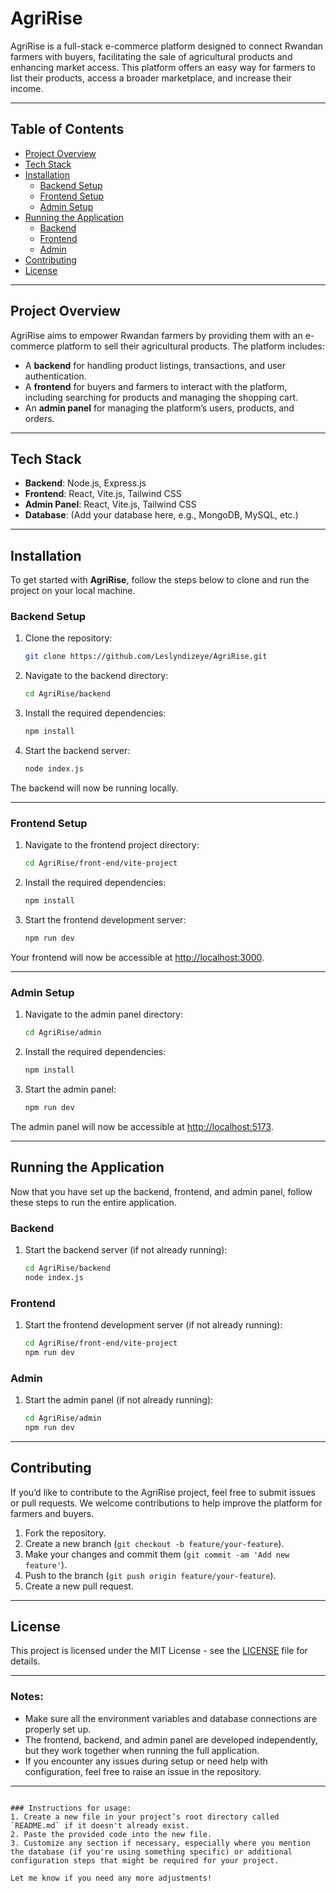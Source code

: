 # **AgriRise**

AgriRise is a full-stack e-commerce platform designed to connect Rwandan farmers with buyers, facilitating the sale of agricultural products and enhancing market access. This platform offers an easy way for farmers to list their products, access a broader marketplace, and increase their income.

---

## **Table of Contents**

- [Project Overview](#project-overview)
- [Tech Stack](#tech-stack)
- [Installation](#installation)
  - [Backend Setup](#backend-setup)
  - [Frontend Setup](#frontend-setup)
  - [Admin Setup](#admin-setup)
- [Running the Application](#running-the-application)
  - [Backend](#backend)
  - [Frontend](#frontend)
  - [Admin](#admin)
- [Contributing](#contributing)
- [License](#license)

---

## **Project Overview**

AgriRise aims to empower Rwandan farmers by providing them with an e-commerce platform to sell their agricultural products. The platform includes:

- A **backend** for handling product listings, transactions, and user authentication.
- A **frontend** for buyers and farmers to interact with the platform, including searching for products and managing the shopping cart.
- An **admin panel** for managing the platform’s users, products, and orders.

---

## **Tech Stack**

- **Backend**: Node.js, Express.js
- **Frontend**: React, Vite.js, Tailwind CSS
- **Admin Panel**: React, Vite.js, Tailwind CSS
- **Database**: (Add your database here, e.g., MongoDB, MySQL, etc.)

---

## **Installation**

To get started with **AgriRise**, follow the steps below to clone and run the project on your local machine.

### **Backend Setup**

1. Clone the repository:
   ```bash
   git clone https://github.com/Leslyndizeye/AgriRise.git


2. Navigate to the backend directory:
   ```bash
   cd AgriRise/backend
   ```

3. Install the required dependencies:
   ```bash
   npm install
   ```

4. Start the backend server:
   ```bash
   node index.js
   ```

The backend will now be running locally.

---

### **Frontend Setup**

1. Navigate to the frontend project directory:
   ```bash
   cd AgriRise/front-end/vite-project
   ```

2. Install the required dependencies:
   ```bash
   npm install
   ```

3. Start the frontend development server:
   ```bash
   npm run dev
   ```

Your frontend will now be accessible at [http://localhost:3000](http://localhost:3000).

---

### **Admin Setup**

1. Navigate to the admin panel directory:
   ```bash
   cd AgriRise/admin
   ```

2. Install the required dependencies:
   ```bash
   npm install
   ```

3. Start the admin panel:
   ```bash
   npm run dev
   ```

The admin panel will now be accessible at [http://localhost:5173](http://localhost:5173).

---

## **Running the Application**

Now that you have set up the backend, frontend, and admin panel, follow these steps to run the entire application.

### **Backend**

1. Start the backend server (if not already running):
   ```bash
   cd AgriRise/backend
   node index.js
   ```

### **Frontend**

1. Start the frontend development server (if not already running):
   ```bash
   cd AgriRise/front-end/vite-project
   npm run dev
   ```

### **Admin**

1. Start the admin panel (if not already running):
   ```bash
   cd AgriRise/admin
   npm run dev
   ```

---

## **Contributing**

If you’d like to contribute to the AgriRise project, feel free to submit issues or pull requests. We welcome contributions to help improve the platform for farmers and buyers.

1. Fork the repository.
2. Create a new branch (`git checkout -b feature/your-feature`).
3. Make your changes and commit them (`git commit -am 'Add new feature'`).
4. Push to the branch (`git push origin feature/your-feature`).
5. Create a new pull request.

---

## **License**

This project is licensed under the MIT License - see the [LICENSE](LICENSE) file for details.

---

### Notes:

- Make sure all the environment variables and database connections are properly set up.
- The frontend, backend, and admin panel are developed independently, but they work together when running the full application.
- If you encounter any issues during setup or need help with configuration, feel free to raise an issue in the repository.

---
```

### Instructions for usage:
1. Create a new file in your project’s root directory called `README.md` if it doesn't already exist.
2. Paste the provided code into the new file.
3. Customize any section if necessary, especially where you mention the database (if you're using something specific) or additional configuration steps that might be required for your project.

Let me know if you need any more adjustments!

